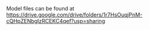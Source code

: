 Model files can be found at https://drive.google.com/drive/folders/1r7HsOuqjPnM-cQHpZENbgIzRCEKC4qef?usp=sharing


